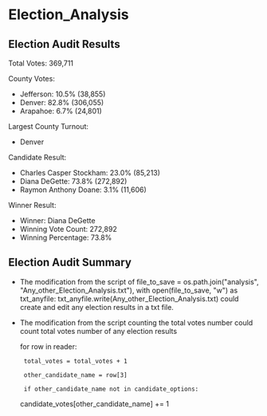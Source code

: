 # Election_Analysis

## Election Audit Results

Total Votes: 369,711

County Votes:
 - Jefferson: 10.5% (38,855)
 - Denver: 82.8% (306,055)
 - Arapahoe: 6.7% (24,801)
 
Largest County Turnout:
 - Denver

Candidate Result:
 - Charles Casper Stockham: 23.0% (85,213)
 - Diana DeGette: 73.8% (272,892)
 - Raymon Anthony Doane: 3.1% (11,606)
 
 Winner Result:
 - Winner: Diana DeGette
 - Winning Vote Count: 272,892
 - Winning Percentage: 73.8%
   
## Election Audit Summary

- The modification from the script of file_to_save = os.path.join("analysis", "Any_other_Election_Analysis.txt"),  with open(file_to_save, "w") as txt_anyfile: txt_anyfile.write(Any_other_Election_Analysis.txt) could create and edit any election results in a txt file.

-  The modification from the script counting the total votes number could count total votes number of any election results 
    
    for row in reader:
        
        total_votes = total_votes + 1
        
        other_candidate_name = row[3]
        
        if other_candidate_name not in candidate_options:
        
     candidate_votes[other_candidate_name] += 1  
     
